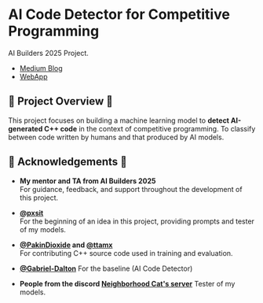 # AI  Code Detector for Competitive Programming
AI Builders 2025 Project.
- [Medium Blog](https://medium.com/@pakinsukchan/ai-code-detector-for-competitive-programming-e6e8ecb275f7)
- [WebApp](https://huggingface.co/spaces/a0ms1n/AI-Code-Detector_for-Competitive-Programming)

## 🎯 Project Overview 🎯
This project focuses on building a machine learning model to **detect AI-generated C++ code** in the context of competitive programming. To classify between code written by humans and that produced by AI models.

## 🙏 Acknowledgements 🙏

- **My mentor and TA from AI Builders 2025**  
  For guidance, feedback, and support throughout the development of this project.

- **[@pxsit](https://github.com/pxsit)**  
  For the beginning of an idea in this project, providing prompts and tester of my models.

- **[@PakinDioxide](https://github.com/PakinDioxide) and [@ttamx](https://github.com/ttamx)**  
  For contributing C++ source code used in training and evaluation.

- **[@Gabriel-Dalton](https://github.com/Gabriel-Dalton/AI-Code-Detector)**
  For the baseline (AI Code Detector)

- **People from the discord [Neighborhood Cat's server](https://discord.gg/bc39JCRq7j)**
  Tester of my models. 


